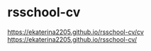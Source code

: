 # rsschool-cv

https://ekaterina2205.github.io/rsschool-cv/cv
https://ekaterina2205.github.io/rsschool-cv/
